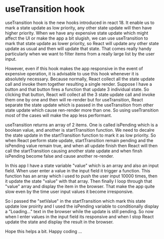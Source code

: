 # useTransition hook

useTransition hook is the new hooks introduced in react 18. It enable us to mark a state update as low priority, any other state update will then have higher priority. When we have any expensive state update which might affect the UI or make the app a bit slugish, we can use useTransition to mark that state update as lower priority, so React will update any other state update as usual and then will update that state. That comes really handy particularly when we want to filter items from a really large list by the user input.

However, even if this hook makes the app responsive in the event of expensive operation, it is advisable to use this hook whenever it is absolutely necessary. Because normally, React collect all the state update call and invoke them together resulting a single render. Suppose I have a button and that button fires a function that update 3 individual state. So clicking that button,  React will collect all the 3 state update call and invoke them one by one and then will re-render but for useTransition, React separate the state update which is passed in the useTransition from other state update which cause ren-render more than one. So using useTransition most of the cases will make the app less performant.

useTransition returns an array of 2 items. One is called isPending which is a boolean value, and another is startTransition function. We need to decalre the state update in the startTransition function to mark it as low priority. So when React perform state update, startTransition remain pending and the isPending value remain true, and when all update finish then React will then call the startTransition causing another state update and when finsh isPending become false and cause another re-render.

In this app I have a state variable "value" which is an array and also an input field. When user enter a value in the input field it trigger a function. This function has an array which i used to push the user input 10000 times, then it update the state "value" with that array. Then finally I loop through that "value" array and display the item in the browser. That make the app quite slow even by the time user input values it become irresponsive.

So i passed the "setValue" in the startTransition which mark this state update low proirity and I used the isPending variable to conditionally display a "Loading..." text in the browser while the update is still pending. So now when I enter values in the input field its responsive and when I stop React update the state and display the result in the browser.

Hope this helps a bit.
Happy coding ...